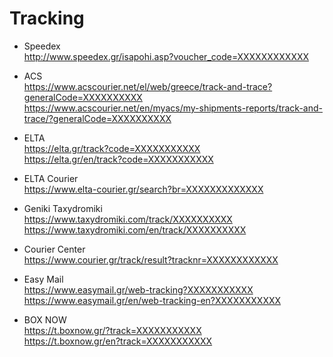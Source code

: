 # Tracking

* Speedex\
  http://www.speedex.gr/isapohi.asp?voucher_code=XXXXXXXXXXXX

* ACS\
  https://www.acscourier.net/el/web/greece/track-and-trace?generalCode=XXXXXXXXXX \
  https://www.acscourier.net/en/myacs/my-shipments-reports/track-and-trace/?generalCode=XXXXXXXXXX

* ELTA\
  https://elta.gr/track?code=XXXXXXXXXXX \
  https://elta.gr/en/track?code=XXXXXXXXXXX

* ELTA Courier\
  https://www.elta-courier.gr/search?br=XXXXXXXXXXXXX

* Geniki Taxydromiki\
  https://www.taxydromiki.com/track/XXXXXXXXXX \
  https://www.taxydromiki.com/en/track/XXXXXXXXXX

* Courier Center\
  https://www.courier.gr/track/result?tracknr=XXXXXXXXXXXX

* Easy Mail\
  https://www.easymail.gr/web-tracking?XXXXXXXXXXX \
  https://www.easymail.gr/en/web-tracking-en?XXXXXXXXXXX

* BOX NOW\
  https://t.boxnow.gr/?track=XXXXXXXXXXX \
  https://t.boxnow.gr/en?track=XXXXXXXXXXX
